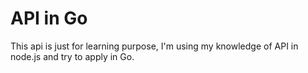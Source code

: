 # API in Go

This api is just for learning purpose, I'm using my knowledge of API in node.js and try to apply in Go.
